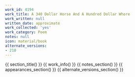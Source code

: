```yaml
---
work_id: 4194
work_title: A 340 Dollar Horse And A Hundred Dollar Whore
work_written: null
written_date: approximate
work_collected: 'yes'
work_category: Poem
notes: null
icon: material/book
alternate_versions:
- 210
---
```


{{ section_title() }}
{{ work_info() }}
{{ notes_section() }}
{{ appearances_section() }}
{{ alternate_versions_section() }}